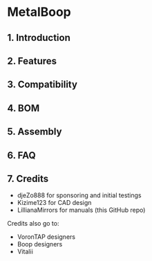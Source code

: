 # MetalBoop

## 1. Introduction
## 2. Features
## 3. Compatibility
## 4. BOM
## 5. Assembly
## 6. FAQ
## 7. Credits
- djeZo888 for sponsoring and initial testings
- Kizime123 for CAD design
- LillianaMirrors for manuals (this GitHub repo)

Credits also go to:
- VoronTAP designers
- Boop designers
- Vitalii
